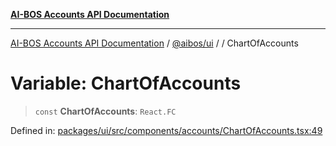 [**AI-BOS Accounts API Documentation**](../../../README.md)

***

[AI-BOS Accounts API Documentation](../../../README.md) / [@aibos/ui](../README.md) / [](../README.md) / ChartOfAccounts

# Variable: ChartOfAccounts

> `const` **ChartOfAccounts**: `React.FC`

Defined in: [packages/ui/src/components/accounts/ChartOfAccounts.tsx:49](https://github.com/pohlai88/accounts/blob/48103fb36d28b2b9bfb33472b6de2f719773cde9/packages/ui/src/components/accounts/ChartOfAccounts.tsx#L49)
